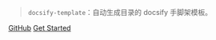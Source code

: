 
> `docsify-template`：自动生成目录的 docsify 手脚架模板。

[GitHub](https://dengjiawen8955.github.io/docsify-template)
[Get Started](#introduction)
